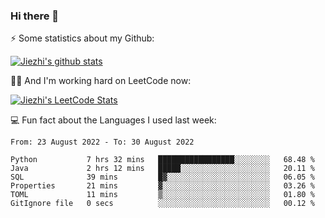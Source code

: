 ### Hi there 👋


⚡ Some statistics about my Github:


[![Jiezhi's github stats](https://github-readme-stats.vercel.app/api?username=Jiezhi&show_icons=true)](https://github.com/Jiezhi/github-readme-stats)


🙇🏼 And I'm working hard on LeetCode now:

[![Jiezhi's LeetCode Stats](https://leetcode-stats.vercel.app/api?username=Jiezhi&theme=Light)](https://leetcode.com/Jiezhi/)

💻 Fun fact about the Languages I used last week:

<!--START_SECTION:waka-->

```text
From: 23 August 2022 - To: 30 August 2022

Python           7 hrs 32 mins   █████████████████░░░░░░░░   68.48 %
Java             2 hrs 12 mins   █████░░░░░░░░░░░░░░░░░░░░   20.11 %
SQL              39 mins         █▓░░░░░░░░░░░░░░░░░░░░░░░   06.05 %
Properties       21 mins         ▓░░░░░░░░░░░░░░░░░░░░░░░░   03.26 %
TOML             11 mins         ▒░░░░░░░░░░░░░░░░░░░░░░░░   01.80 %
GitIgnore file   0 secs          ░░░░░░░░░░░░░░░░░░░░░░░░░   00.12 %
```

<!--END_SECTION:waka-->


<!--
[![Top Langs](https://github-readme-stats.vercel.app/api/top-langs/?username=Jiezhi&hide=javascript,html)](https://github.com/Jiezhi/github-readme-stats)

**Jiezhi/Jiezhi** is a ✨ _special_ ✨ repository because its `README.md` (this file) appears on your GitHub profile.

Here are some ideas to get you started:

- 🔭 I’m currently working on ...
- 🌱 I’m currently learning ...
- 👯 I’m looking to collaborate on ...
- 🤔 I’m looking for help with ...
- 💬 Ask me about ...
- 📫 How to reach me: ...
- 😄 Pronouns: ...
- ⚡ Fun fact: ...
-->

